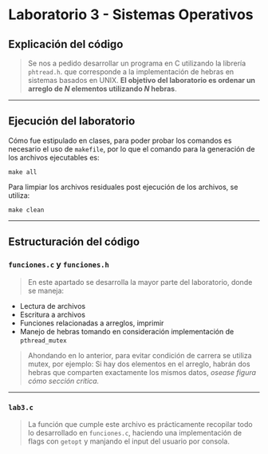 # Laboratorio 3 - Sistemas Operativos
## Explicación del código

> Se nos a pedido desarrollar un programa en C utilizando la librería `phtread.h`. que corresponde a la implementación de hebras en sistemas basados en UNIX. **El objetivo del laboratorio es ordenar un arreglo de $N$ elementos utilizando $N$ hebras**.

****

## Ejecución del laboratorio
Cómo fue estipulado en clases, para poder probar los comandos es necesario el uso de `makefile`, por lo que el comando para la generación de los archivos ejecutables es:
```
make all
```

Para limpiar los archivos residuales post ejecución de los archivos, se utiliza:
```
make clean
```

****

## Estructuración del código

### `funciones.c` y `funciones.h`
> En este apartado se desarrolla la mayor parte del laboratorio, donde se maneja:


- Lectura de archivos
- Escritura a archivos
- Funciones relacionadas a arreglos, imprimir
- Manejo de hebras tomando en consideración implementación de `pthread_mutex` 

> Ahondando en lo anterior, para evitar condición de carrera se utiliza mutex, por ejemplo: Si hay dos elementos en el arreglo, habrán dos hebras que comparten exactamente los mismos datos, *osease figura cómo sección crítica.*

****

### `lab3.c`

> La función que cumple este archivo es prácticamente recopilar todo lo desarrollado en `funciones.c`, haciendo una implementación de flags con `getopt` y manjando el input del usuario por consola. 
